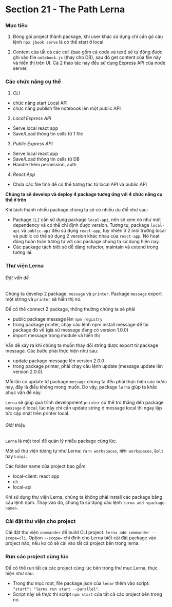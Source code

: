 # Section 21 - The Path Lerna

### Mục tiêu

1. Đóng gói project thành package, khi user khác sử dụng chỉ cần gõ câu lệnh `npx jbook serve` là có thể start ở local.

2. Content của tất cả các cell (bao gồm cả code và text) sẽ tự động được ghi vào file `notebook.js` (thay cho DB), sau đó get content của file này và hiển thị trên UI. Cả 2 thao tác này đều sử dụng Express API của node server.

### Các chức năng cụ thể

1. _CLI_

- chức năng start Local API
- chức năng publish file notebook lên một public API

2. _Local Express API_

- Serve local react app
- Save/Load thông tin cells từ 1 file

3. _Public Express API_

- Serve local react app
- Save/Load thông tin cells từ DB
- Handle thêm permission, auth

4. _React App_

- Chứa các file tĩnh để có thể tương tác từ local API và public API

**Chúng ta sẽ develop và deploy 4 package tương ứng với 4 chức năng cụ thể ở trên**

Khi tách thành nhiều package chúng ta sẽ có nhiều ưu điể như sau:

- Package `CLI` cần sử dụng package `local-api`, nên sẽ xem nó như một dependency và có thể chỉ định được version. Tương tự, package `local-api` và `public-api` đều sử dụng `react-app`, tuy nhiên ở 2 môi trường local và public có thể sử dụng 2 version khác nhau của `react-app`. Nó hoạt động hoàn toàn tương tự với các package chúng ta sử dụng hiện nay.
- Các package tách biệt sẽ dễ dàng refactor, maintain và extend trong tương lai.

### Thư viện Lerna

###### Đặt vấn đề

Chúng ta develop 2 package: `message` và `printer`. Package `message` export một string và `printer` sẽ hiển thị nó.

Để có thể connect 2 package, thông thường chúng ta sẽ phải

- public package message lên `npm registry`
- trong package printer, chạy câu lệnh npm install message để tải package đó về (giả sử message đang có version 1.0.0)
- import message trong module và hiển thị

Vấn đề xảy ra khi chúng ta muốn thay đổi string được export từ package message. Các bước phải thực hiện như sau:

- update package message lên version 2.0.0
- trong package printer, phải chạy câu lệnh update (message update lên version 2.0.0).

Mỗi lần có update từ package `message` chúng ta đều phải thực hiện các bước này, đây là điều không mong muốn. Do vậy, package `lerna` giúp ta khắc phục vấn đề này.

`Lerna` sẽ giúp quá trình development `printer` có thể trỏ thẳng đến package `message` ở local, lúc này chỉ cần update string ở message local thì ngay lập tức cập nhật trên printer local.

###### Giới thiệu

`Lerna` là một tool để quản lý nhiều package cùng lúc.

Một số thư viện tương tự như Lerna: `Yarn workspaces`, `NPM workspaces`, `Bolt` hay `Luigi`.

Các folder name của project bao gồm:

- local-client: react app
- cli
- local-api

Khi sử dụng thư viện Lerna, chúng ta không phải install các package bằng câu lệnh npm. Thay vào đó, chúng ta sử dụng câu lệnh `lurna add <package-name>`.

### Cài đặt thư viện cho project

Cài đặt thư viện `commander` để build CLI project: `lerna add commander --scope=cli`. Option `--scope=` chỉ định cho Lerna biết cài đặt package vào project nào, nếu ko có sẽ cài vào tất cả project bên trong lerna.

### Run các project cùng lúc

Để có thể run tất cả các project cùng lúc bên trong thư mục Lerna, thực hiện như sau:

- Trong thư mục root, file package.json của `lenar` thêm vào script: `  "start": "lerna run start --parallel"`.
- Script này sẽ thực thi script `npm start` của tất cả các project bên trong nó.
